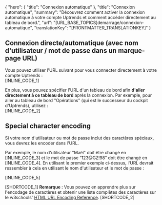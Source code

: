 {
  "hero": {
    "title": "Connexion automatique"
  },
  "title": "Connexion automatique",
  "summary": "Découvrez comment activer la connexion automatique à votre compte Uptrends et comment accéder directement au tableau de bord.",
  "url": "[URL_BASE_TOPICS]demarrage/connexion-automatique",
  "translationKey": "[FRONTMATTER_TRANSLATIONKEY]"
}

## Connexion directe/automatique (avec nom d'utilisateur / mot de passe dans un marque-page URL)

Vous pouvez utiliser l'URL suivant pour vous connecter directement à votre compte Uptrends :  
[INLINE_CODE_1]

En plus, vous pouvez spécifier l'URL d'un tableau de bord afin **d'aller directement à ce tableau de bord** après la connexion. Par exemple, pour aller au tableau de bord "Opérations" (qui est le successeur du cockpit d'Uptrends), utilisez :  
[INLINE_CODE_2]

## Special character encoding

Si votre nom d'utilisateur ou mot de passe inclut des caractères spéciaux, vous devrez les encoder dans l'URL.

Par exemple, le nom d'utilisateur "Maël" doit être changé en [INLINE_CODE_3] et le mot de passe “123@GZ!98” doit être changé en [INLINE_CODE_4]. En utilisant le premier exemple ci-dessus, l'URL devrait ressembler à cela en utilisant le nom d'utilisateur et le mot de passe : 

[INLINE_CODE_5]

[SHORTCODE_1]
**Remarque :** Vous pouvez en apprendre plus sur l'encodage de caractères et obtenir une liste complètes des caractères sur le w3schools' [HTML URL Encoding Reference]([LINK_URL_1]).
[SHORTCODE_2]
